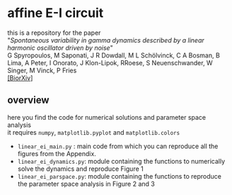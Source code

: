 # affine E-I circuit

this is a repository for the paper<br/>
"*Spontaneous variability in gamma dynamics described by a linear harmonic oscillator driven by noise*"<br/>
G Spyropoulos, M Saponati, J R Dowdall, M L Schölvinck, C A Bosman, B Lima, A Peter, I Onorato, J Klon-Lipok, RRoese, S Neuenschwander, W Singer, M Vinck, P Fries<br/>
[[BiorXiv]](https://www.biorxiv.org/content/10.1101/793729v2)

## overview
here you find the code for numerical solutions and parameter space analysis<br/>
it requires `numpy`, `matplotlib.pyplot` and `matplotlib.colors`<br/>
- `linear_ei_main.py` :  main code from which you can reproduce all the figures from the Appendix.
- `linear_ei_dynamics.py`: module containing the functions to numerically solve the dynamics and reproduce Figure 1
- `linear_ei_parspace.py`: module containing the functions to reproduce the parameter space analysis in Figure 2 and 3


